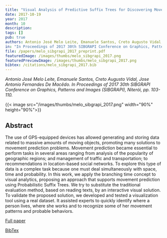 ```yaml
---
title: "Visual Analysis of Predictive Suffix Trees for Discovering Movement Patterns and Behaviors"
date: 2017-10-19
year: 2017
month: 10
description:
tags: []
pub: true
authors: Antonio José Melo Leite, Emanuele Santos, Creto Augusto Vidal, Jose Antonio Fernandes De Macêdo
in: "In Proceedings of 2017 30th SIBGRAPI Conference on Graphics, Patterns and Images (SIBGRAPI), Niterói, pp. 103-110"
file: /papers/melo_sibgrapi_2017_preprint.pdf
featuredImage: /images/thumbs/melo_sibgrapi_2017.png
featuredPreviewImage: /images/thumbs/melo_sibgrapi_2017.png
bibtex: /citations/melo_sibgrapi_2017.bib
---
```


*Antonio José Melo Leite, Emanuele Santos, Creto Augusto Vidal, Jose Antonio Fernandes De Macêdo. In Proceedings of 2017 30th SIBGRAPI Conference on Graphics, Patterns and Images (SIBGRAPI), Niterói, pp. 103-110.*

{{< image src="/images/thumbs/melo_sibgrapi_2017.png" width="90%" height="90%">}}

## Abstract

The use of GPS-equipped devices has allowed generating and storing data related to massive amounts of moving objects, promoting many solutions to movement prediction problems. Movement prediction became essential to perform tasks in several areas ranging from analysis of the popularity of geographic regions; and management of traffic and transportation; to recommendations in location-based social networks. To explore this type of data is a complex task because one must deal simultaneously with space, time and probability. In this work, we apply the branching time concept to visual analytics, proposing an approach that supports movement prediction using Probabilistic Suffix Trees. We try to substitute the traditional evaluation method, based on reading texts, by an interactive visual solution. To validate the proposed solution, we developed and tested a visualization tool using a real dataset. It assisted experts to quickly identify where a person lives, where she works and to recognize some of her movement patterns and probable behaviors.

[Full paper](/papers/melo_sibgrapi_2017_preprint.pdf)

[BibTex](/citations/melo_sibgrapi_2017.bib)
